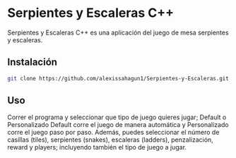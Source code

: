# Serpientes y Escaleras C++

Serpientes y Escaleras C++ es una aplicación del juego de mesa serpientes y escaleras. 
## Instalación


```bash
git clone https://github.com/alexissahagun1/Serpientes-y-Escaleras.git
```

## Uso

Correr el programa y seleccionar que tipo de juego quieres jugar; Default o Personalizado
Default corre el juego de manera automática y Personalizado corre el juego paso por paso. Además, puedes seleccionar el número de casillas (tiles), serpientes (snakes), escaleras (ladders), penzalización, reward y players; incluyendo también el tipo de juego a jugar.

